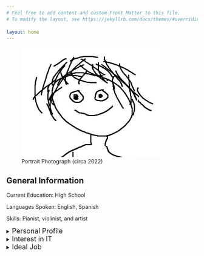 ```yaml
---
# Feel free to add content and custom Front Matter to this file.
# To modify the layout, see https://jekyllrb.com/docs/themes/#overriding-theme-defaults

layout: home
---
```


<figure>
<img src="/assets/images/me.jpg"alt="Portrait Photograph (circa 2022)">
<figcaption>
Portrait Photograph (circa 2022)
</figcaption>
</figure>
<h2>General Information</h2>
<p>Current Education: High School</p>
<p>Languages Spoken: English, Spanish</p>
<p>Skills: Pianist, violinist, and artist</p>
<details>
<summary>
<font size="+1">
Personal Profile
</font>
</summary>
<h3>Tests</h3>
<p>
<a href="https://www.16personalities.com">
Myers-Briggs:
</a>
ENTJ-A
</p>
<p>
<a href="https://www.learningstylequiz.com">
Learning Styles:
</a> 
<figure>
<img src="/assets/images/LearningStylesQuiz.png">
</figure>
</p>
<p>
<a href="https://humanbenchmark.com">
Human Benchmark Test:
</a> 
<table>
<tr>
<th>Test</th>
<th>Score</th>
<th>Percentile</th>
</tr>
<tr>
<th>Sequence Memory</th>
<td>40</td>
<td>&#60;99%</td>
</tr>
<tr>
<th>Chimp Test</th>
<td>23</td>
<td>&#60;99%</td>
</tr>
<tr>
<th>Aim Trainer</th>
<td>360 ms</td>
<td>80%</td>
</tr>
<tr>
<th>Typing</th>
<td>46 wpm</td>
<td>45%</td>
</tr>
<tr>
<th>Verbal Memory</th>
<td>400</td>
<td>&#60;99%</td>
</tr>
<tr>
<th>Number Memory</th>
<td>10 digits</td>
<td>59%</td>
</tr>
<tr>
<th>Visual Memory</th>
<td>21</td>
<td>&#60;99%</td>
</tr>
<tr>
<th>Reaction Time</th>
<td>160 ms</td>
<td>92%</td>
</tr>
</table>
</p>
<p>
<font size="+1">
Discussion
</font>
</p>
</details>
<details>
<summary>
<font size="+1">
Interest in IT
</font></summary>
<p>
<ul>
<li></li>
<li>I chose to come to RMIT because it was the only place that would accept me for the courses I was interested in due to my young age.</li>
<li></li>
</ul>
</p>
</details>
<details>
<summary>
<font size="+1">
Ideal Job
</font>
</summary>
<a href="https://www.seek.com.au/job/58255535?type=standout#sol=d99d5b8264f37b0373dd35e3904ccdbc8c6609f0">
Software Engineer Genomics Ontology SEEK Link
</a>
<a href="/assets/pdfs/Software Engineer Genomics Ontology Job in Melbourne VIC - SEEK.pdf">
PDF Link
</a>
<p>This position</p>
</details>